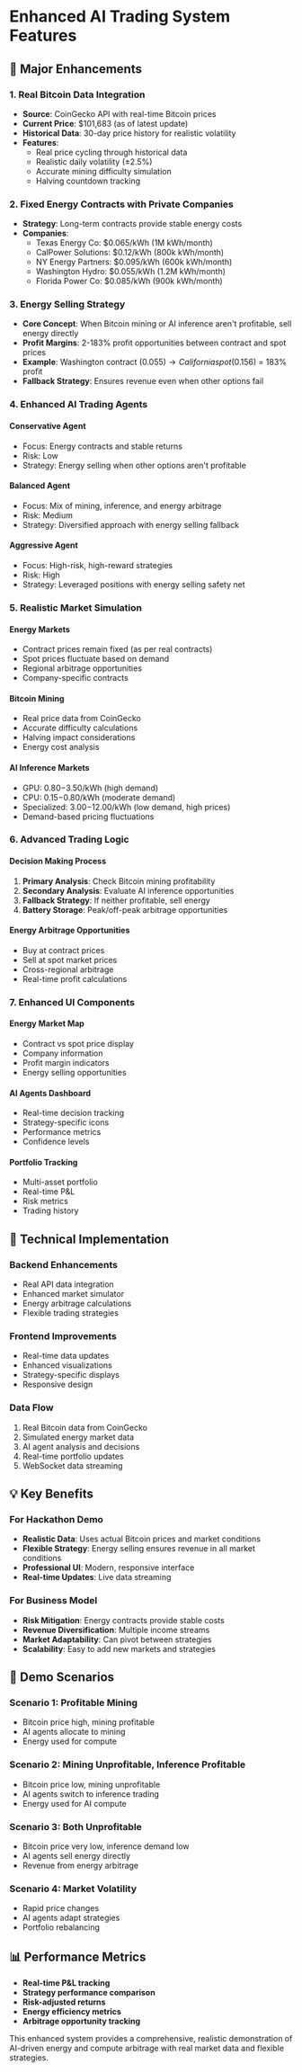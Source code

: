 # Enhanced AI Trading System Features

## 🚀 Major Enhancements

### 1. Real Bitcoin Data Integration
- **Source**: CoinGecko API with real-time Bitcoin prices
- **Current Price**: $101,683 (as of latest update)
- **Historical Data**: 30-day price history for realistic volatility
- **Features**:
  - Real price cycling through historical data
  - Realistic daily volatility (±2.5%)
  - Accurate mining difficulty simulation
  - Halving countdown tracking

### 2. Fixed Energy Contracts with Private Companies
- **Strategy**: Long-term contracts provide stable energy costs
- **Companies**:
  - Texas Energy Co: $0.065/kWh (1M kWh/month)
  - CalPower Solutions: $0.12/kWh (800k kWh/month)
  - NY Energy Partners: $0.095/kWh (600k kWh/month)
  - Washington Hydro: $0.055/kWh (1.2M kWh/month)
  - Florida Power Co: $0.085/kWh (900k kWh/month)

### 3. Energy Selling Strategy
- **Core Concept**: When Bitcoin mining or AI inference aren't profitable, sell energy directly
- **Profit Margins**: 2-183% profit opportunities between contract and spot prices
- **Example**: Washington contract ($0.055) → California spot ($0.156) = 183% profit
- **Fallback Strategy**: Ensures revenue even when other options fail

### 4. Enhanced AI Trading Agents

#### Conservative Agent
- Focus: Energy contracts and stable returns
- Risk: Low
- Strategy: Energy selling when other options aren't profitable

#### Balanced Agent
- Focus: Mix of mining, inference, and energy arbitrage
- Risk: Medium
- Strategy: Diversified approach with energy selling fallback

#### Aggressive Agent
- Focus: High-risk, high-reward strategies
- Risk: High
- Strategy: Leveraged positions with energy selling safety net

### 5. Realistic Market Simulation

#### Energy Markets
- Contract prices remain fixed (as per real contracts)
- Spot prices fluctuate based on demand
- Regional arbitrage opportunities
- Company-specific contracts

#### Bitcoin Mining
- Real price data from CoinGecko
- Accurate difficulty calculations
- Halving impact considerations
- Energy cost analysis

#### AI Inference Markets
- GPU: $0.80-$3.50/kWh (high demand)
- CPU: $0.15-$0.80/kWh (moderate demand)
- Specialized: $3.00-$12.00/kWh (low demand, high prices)
- Demand-based pricing fluctuations

### 6. Advanced Trading Logic

#### Decision Making Process
1. **Primary Analysis**: Check Bitcoin mining profitability
2. **Secondary Analysis**: Evaluate AI inference opportunities
3. **Fallback Strategy**: If neither profitable, sell energy
4. **Battery Storage**: Peak/off-peak arbitrage opportunities

#### Energy Arbitrage Opportunities
- Buy at contract prices
- Sell at spot market prices
- Cross-regional arbitrage
- Real-time profit calculations

### 7. Enhanced UI Components

#### Energy Market Map
- Contract vs spot price display
- Company information
- Profit margin indicators
- Energy selling opportunities

#### AI Agents Dashboard
- Real-time decision tracking
- Strategy-specific icons
- Performance metrics
- Confidence levels

#### Portfolio Tracking
- Multi-asset portfolio
- Real-time P&L
- Risk metrics
- Trading history

## 🔧 Technical Implementation

### Backend Enhancements
- Real API data integration
- Enhanced market simulator
- Energy arbitrage calculations
- Flexible trading strategies

### Frontend Improvements
- Real-time data updates
- Enhanced visualizations
- Strategy-specific displays
- Responsive design

### Data Flow
1. Real Bitcoin data from CoinGecko
2. Simulated energy market data
3. AI agent analysis and decisions
4. Real-time portfolio updates
5. WebSocket data streaming

## 💡 Key Benefits

### For Hackathon Demo
- **Realistic Data**: Uses actual Bitcoin prices and market conditions
- **Flexible Strategy**: Energy selling ensures revenue in all market conditions
- **Professional UI**: Modern, responsive interface
- **Real-time Updates**: Live data streaming

### For Business Model
- **Risk Mitigation**: Energy contracts provide stable costs
- **Revenue Diversification**: Multiple income streams
- **Market Adaptability**: Can pivot between strategies
- **Scalability**: Easy to add new markets and strategies

## 🎯 Demo Scenarios

### Scenario 1: Profitable Mining
- Bitcoin price high, mining profitable
- AI agents allocate to mining
- Energy used for compute

### Scenario 2: Mining Unprofitable, Inference Profitable
- Bitcoin price low, mining unprofitable
- AI agents switch to inference trading
- Energy used for AI compute

### Scenario 3: Both Unprofitable
- Bitcoin price very low, inference demand low
- AI agents sell energy directly
- Revenue from energy arbitrage

### Scenario 4: Market Volatility
- Rapid price changes
- AI agents adapt strategies
- Portfolio rebalancing

## 📊 Performance Metrics

- **Real-time P&L tracking**
- **Strategy performance comparison**
- **Risk-adjusted returns**
- **Energy efficiency metrics**
- **Arbitrage opportunity tracking**

This enhanced system provides a comprehensive, realistic demonstration of AI-driven energy and compute arbitrage with real market data and flexible strategies. 
